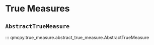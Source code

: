 # True Measures

## `AbstractTrueMeasure`

::: qmcpy.true_measure.abstract_true_measure.AbstractTrueMeasure

